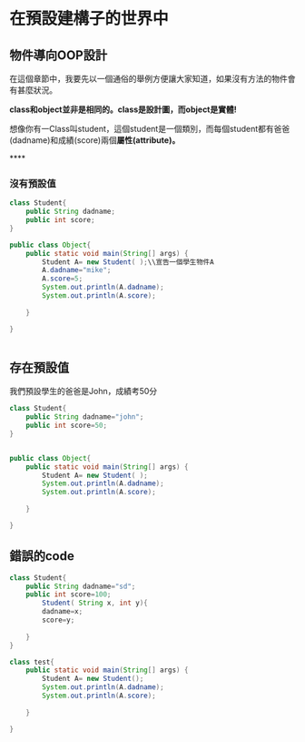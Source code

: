 # 在預設建構子的世界中

## 物件導向OOP設計

在這個章節中，我要先以一個通俗的舉例方便讓大家知道，如果沒有方法的物件會有甚麼狀況。

**class和object並非是相同的。class是設計圖，而object是實體!**

想像你有一Class叫student，這個student是一個類別，而每個student都有爸爸\(dadname\)和成績\(score\)兩個**屬性\(attribute\)。**

\*\*\*\*

### **沒有預設值**

```java
class Student{
    public String dadname;
    public int score;
}

public class Object{
	public static void main(String[] args) {
		Student A= new Student( );\\宣告一個學生物件A
		A.dadname="mike";
		A.score=5;
		System.out.println(A.dadname);
		System.out.println(A.score);
		
	}

}



```

## 存在預設值

我們預設學生的爸爸是John，成績考50分

```java
class Student{
    public String dadname="john";
    public int score=50;
}


public class Object{
	public static void main(String[] args) {
		Student A= new Student( );
		System.out.println(A.dadname);
		System.out.println(A.score);
		
	}

}
```



## 錯誤的code

```java
class Student{
    public String dadname="sd";
    public int score=100;
    	Student( String x, int y){
    	dadname=x;
    	score=y;
   	
    }
}

class test{
	public static void main(String[] args) {
		Student A= new Student();
		System.out.println(A.dadname);
		System.out.println(A.score);
		
	}

}

```




